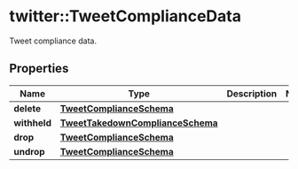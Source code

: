 # twitter::TweetComplianceData

Tweet compliance data.

## Properties
Name | Type | Description | Notes
------------ | ------------- | ------------- | -------------
**delete** | [**TweetComplianceSchema**](TweetComplianceSchema.md) |  | 
**withheld** | [**TweetTakedownComplianceSchema**](TweetTakedownComplianceSchema.md) |  | 
**drop** | [**TweetComplianceSchema**](TweetComplianceSchema.md) |  | 
**undrop** | [**TweetComplianceSchema**](TweetComplianceSchema.md) |  | 


